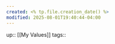 ```yaml
---
created: <% tp.file.creation_date() %>
modified: 2025-08-01T19:40:44-04:00
---
```

up:: [[My Values]]
tags::

<!--
Define the behaviors that align with this value. These actions will guide you back, when you fall off track. Be sure to include the “why” behind each. -->


